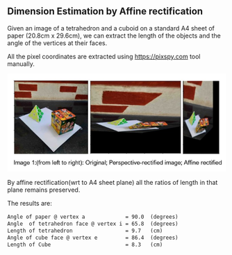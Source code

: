 
## Dimension Estimation by Affine rectification 
Given an image of a tetrahedron and a cuboid on a standard A4 sheet of paper (20.8cm x 29.6cm), we can extract the length of the objects and the angle of the vertices at their faces.

All the pixel coordinates are extracted using https://pixspy.com tool manually.

![affine_rectified](/res/perspective_transformation.jpg?raw=true "Screenshot")

By affine rectification(wrt to A4 sheet plane) all the ratios of length in that plane remains preserved.

The results are:
```
Angle of paper @ vertex a             = 90.0  (degrees)
Angle  of tetrahedron face @ vertex i = 65.8  (degrees)
Length of tetrahedron                 = 9.7   (cm)
Angle of cube face @ vertex e         = 86.4  (degrees)
Length of Cube                        = 8.3   (cm)
``` 
